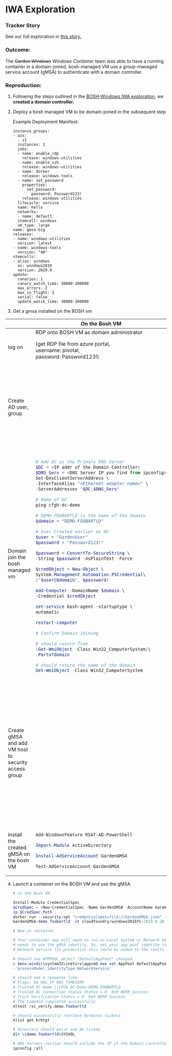 # IWA Exploration

### Tracker Story
See our full exploration in [this story.](https://www.pivotaltracker.com/story/show/168287679)

### Outcome:
The ~~Garden Windows~~ *Windows Container* team was able to have a running container in a domain-joined, bosh-managed VM use a group-managed service account (gMSA) to authenticate with a domain controller.
### Reproduction:
1. Following the steps outlined in the [BOSH-Windows IWA exploration](https://www.pivotaltracker.com/story/show/167407385/comments/205160894), we **created a domain controller.**
2. Deploy a bosh managed VM to be domain-joined in the subsequent step

	Example Deployment Manifest:
	```
	instance_groups:
	- azs:
	  - z1
	  instances: 1
	  jobs:
	  - name: enable_rdp
	    release: windows-utilities
	  - name: enable_ssh
	    release: windows-utilities
	  - name: docker
	    release: windows-tools
	  - name: set_password
	    properties:
	      set_password:
	        password: Password123!
	    release: windows-utilities
	  lifecycle: service
	  name: hello
	  networks:
	  - name: default
	  stemcell: windows
	  vm_type: large
	name: gmsa-big
	releases:
	- name: windows-utilities
	  version: latest
	- name: windows-tools
	  version: "48"
	stemcells:
	- alias: windows
	  os: windows2019
	  version: 2019.9
	update:
	  canaries: 1
	  canary_watch_time: 30000-300000
	  max_errors: 2
	  max_in_flight: 1
	  serial: false
	  update_watch_time: 30000-300000
	```

3. Get a gmsa installed on the BOSH vm
<table>
<thead>
<tr>
<th></th>
<th>On the Bosh VM</th>
<th>On the Domain Controller</th>
</tr>
</thead>
<tbody>
<tr>
<td>log on</td>
<td>RDP onto BOSH VM as domain administrator

(get RDP file from azure portal, <br>
username: pivotal,<br>
password: Password123!)
</td>
<td>same as Bosh VM, but get the <br>
RDP file for the DC</td>
</tr>
<tr>
<td>Create AD user, group</td>
<td></td>
<td>

```powershell
New-ADUser -Name "GardenUser" \
-Enabled $True

$password = "Password123!"

Set-ADAccountPassword -Identity \
'CN=GardenUser,CN=Users,DC=DEMO,DC=FOOBARTLD' \
-Reset -NewPassword (ConvertTo-SecureString \
-AsPlainText $password -Force)

New-ADGroup -Name "GardenGMSAHosts" \
-SamAccountName "GardenGMSAHosts" \
-GroupScope Global
```

</td>
</tr>
<tr>
<td>Domain join the bosh managed vm</td>
<td>

```powershell

# Add DC as the Primary DNS Server
$DC = <IP addr of the Domain Controller>
$DNS_Serv = <DNS Server IP you find from ipconfig>
Set-DnsClientServerAddress \
-InterfaceAlias "<Ethernet adapter name>" \
-ServerAddresses "$DC,$DNS_Serv"

# Name of DC
ping cfgh-dc-demo

# DEMO.FOOBARTLD is the name of the domain
$domain = "DEMO.FOOBARTLD"

# User Created earlier on DC
$user = "GardenUser"
$password = "Password123!"

$password = ConvertTo-SecureString \
-String $password -AsPlainText -Force

$credObject = New-Object \
System.Management.Automation.PSCredential\
("$user@$domain", $password)

Add-Computer -DomainName $domain \
-Credential $credObject

set-service bosh-agent -startuptype \
automatic

restart-computer

# Confirm Domain Joining

# should return True
(Get-WmiObject -Class Win32_ComputerSystem)\
.Partofdomain

# should return the name of the domain
Get-WmiObject -Class Win32_ComputerSystem
```
</td>
<td></td>
</tr>
<tr>
<td>Create gMSA and add VM host to security access group</td>
<td></td>
<td>

```powershell
# dugnri6i0ou2lku is the bosh VM's hostname

# GardenGMSA is the name of the AD
# service account we are creating

# GardenGMSAHosts is the group we created
# earlier on the DC

Add-ADGroupMember -Identity "GardenGMSAHosts" \
-Members dugnri6i0ou2lku$, GardenUser  \
New-ADServiceAccount -name GardenGMSA \
-DNSHostName gardengmsa.demo.foobartld \
-ServicePrincipalNames \
http/gardengmsa.demo.foobartld \
-PrincipalsAllowedToRetrieveManagedPassword \
GardenGMSAHosts \
-PrincipalsAllowedToDelegateToAccount \
GardenGMSAHosts

# Verify the group is added to the AD service
# account named GardenGMSA

Get-ADServiceAccount GardenGMSA -Properties \
PrincipalsAllowedToRetrieveManagedPassword, \
PrincipalsAllowedToDelegateToAccount
```
</td>
</tr>
<tr>
<td>Install the created gMSA on the bosh VM</td>
<td>

```powershell
Add-WindowsFeature RSAT-AD-PowerShell

Import-Module ActiveDirectory

Install-AdServiceAccount GardenGMSA

Test-AdServiceAccount GardenGMSA
```
</td>
<td></td>
</tr>
</tbody>
</table>

4. Launch a container on the BOSH VM and use the gMSA

	```powershell
	# on the Bosh VM

	Install-Module CredentialSpec
	$CredSpec = (New-CredentialSpec -Name GardenGMSA -AccountName GardenGMSA)
	cp $CredSpec.Path .
	docker run --security-opt "credentialspec=file://GardenGMSA.json" --hostname \
	GardenGMSA.demo.foobartld -it cloudfoundry/windows2016fs:2019.0.28 powershell

	# Now in container

	# Your container app will need to run as Local System or Network Service if it
	# needs to use the gMSA identity. So, set your app pool identity to
	# Network Service (In production this could be added to the rootfs Docker file)

	# Should see APPPOOL object "DefaultAppPool" changed
	& $env:windir\system32\inetsrv\appcmd.exe set AppPool DefaultAppPool
	-'processModel.identityType:NetworkService'

	# should see a response like:
	# Flags: b0 HAS_IP HAS_TIMESERV
	# Trusted DC Name \\CFGH-DC-Demo.DEMO.FOOBARTLD
	# Trusted DC Connection Status Status = 0  0x0 NERR_Success
	# Trust Verification Status = 0  0x0 NERR_Success
	# The command completed successfully
	nltest /sc_verify:demo.foobartld

	# should successfully retrieve kerberos tickets
	klist get krbtgt

	# directory should exist and be listed
	dir \\demo.foobartld\SYSVOL

	# DNS Servers section should include the IP of the Domain Controller
	ipconfig /all
	```
